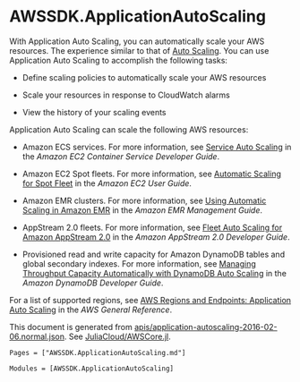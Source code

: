 # AWSSDK.ApplicationAutoScaling

With Application Auto Scaling, you can automatically scale your AWS resources. The experience similar to that of [Auto Scaling](https://aws.amazon.com/autoscaling/). You can use Application Auto Scaling to accomplish the following tasks:

*   Define scaling policies to automatically scale your AWS resources

*   Scale your resources in response to CloudWatch alarms

*   View the history of your scaling events

Application Auto Scaling can scale the following AWS resources:

*   Amazon ECS services. For more information, see [Service Auto Scaling](http://docs.aws.amazon.com/AmazonECS/latest/developerguide/service-auto-scaling.html) in the *Amazon EC2 Container Service Developer Guide*.

*   Amazon EC2 Spot fleets. For more information, see [Automatic Scaling for Spot Fleet](http://docs.aws.amazon.com/AWSEC2/latest/UserGuide/fleet-auto-scaling.html) in the *Amazon EC2 User Guide*.

*   Amazon EMR clusters. For more information, see [Using Automatic Scaling in Amazon EMR](http://docs.aws.amazon.com/ElasticMapReduce/latest/ManagementGuide/emr-automatic-scaling.html) in the *Amazon EMR Management Guide*.

*   AppStream 2.0 fleets. For more information, see [Fleet Auto Scaling for Amazon AppStream 2.0](http://docs.aws.amazon.com/appstream2/latest/developerguide/autoscaling.html) in the *Amazon AppStream 2.0 Developer Guide*.

*   Provisioned read and write capacity for Amazon DynamoDB tables and global secondary indexes. For more information, see [Managing Throughput Capacity Automatically with DynamoDB Auto Scaling](http://docs.aws.amazon.com/amazondynamodb/latest/developerguide/AutoScaling.html) in the *Amazon DynamoDB Developer Guide*.

For a list of supported regions, see [AWS Regions and Endpoints: Application Auto Scaling](http://docs.aws.amazon.com/general/latest/gr/rande.html#as-app_region) in the *AWS General Reference*.

This document is generated from
[apis/application-autoscaling-2016-02-06.normal.json](https://github.com/aws/aws-sdk-js/blob/master/apis/application-autoscaling-2016-02-06.normal.json).
See [JuliaCloud/AWSCore.jl](https://github.com/JuliaCloud/AWSCore.jl).

```@index
Pages = ["AWSSDK.ApplicationAutoScaling.md"]
```

```@autodocs
Modules = [AWSSDK.ApplicationAutoScaling]
```
